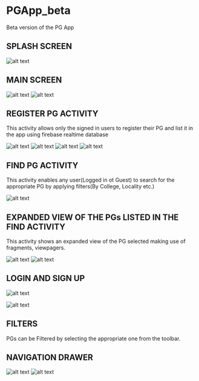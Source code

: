 # PGApp_beta
Beta version of the PG App

## SPLASH SCREEN   

![alt text](screenshots/splash.png "Splash Screen")      

## MAIN SCREEN

![alt text](screenshots/main.png "Main Activity")                 ![alt text](screenshots/dialog.png "Main Activity") 

## REGISTER PG ACTIVITY
This activity allows only the signed in users to register their PG and list it in the app using firebase realtime database

![alt text](screenshots/register1.png "Register PG")               ![alt text](screenshots/register2.png "Register PG")
![alt text](screenshots/register3.png "Register PG")                 ![alt text](screenshots/register4.png "Register PG")

## FIND PG ACTIVITY
This activity enables any user(Logged in ot Guest) to search for the appropriate PG by applying filters(By College, Locality etc.)

![alt text](screenshots/findcardview.png "Find PG") 

## EXPANDED VIEW OF THE PGs LISTED IN THE FIND ACTIVITY
This activity shows an expanded view of the PG selected making use of fragments, viewpagers.

![alt text](screenshots/cardexpanded.png "Expanded Card")        ![alt text](screenshots/cardexpanded2.png "Expanded Card") 
   
     

## LOGIN AND SIGN UP

![alt text](screenshots/login.png "Login")          

![alt text](screenshots/signup1.png "Sign Up")   

## FILTERS
PGs can be Filtered by selecting the appropriate one from the toolbar.
  


## NAVIGATION DRAWER

![alt text](screenshots/navdrawer.png "Sign Up")    ![alt text](screenshots/myaccount.png "Sign Up")
